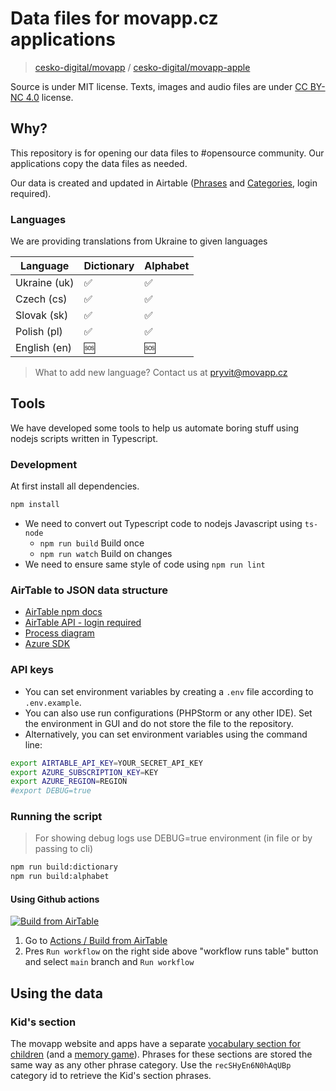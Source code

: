 # Data files for movapp.cz applications

> [cesko-digital/movapp](https://github.com/cesko-digital/movapp)
> / [cesko-digital/movapp-apple](https://github.com/cesko-digital/movapp-apple)

Source is under MIT license. Texts, images and audio files are
under [CC BY-NC 4.0](https://creativecommons.org/licenses/by-nc/4.0/deed.cs) license.

## Why?

This repository is for opening our data files to #opensource community. Our applications copy the data files as needed.

Our data is created and updated in
Airtable ([Phrases](https://airtable.com/appLciQqZNGDR3J6W/tblDQ7VuXpW6WmPpH/viwtUJ5B0HM7Zbe6Z?blocks=hide)
and [Categories](https://airtable.com/appLciQqZNGDR3J6W/tbl99lSvZaGW2czPu/viw5DEx2It8pelQrt?blocks=hide), login required).

### Languages

We are providing translations from Ukraine to given languages

| Language     | Dictionary | Alphabet |
|--------------|------------|----------|
| Ukraine (uk) | ✅          | ✅      |
| Czech (cs)   | ✅          | ✅      |
| Slovak (sk)  | ✅          | ✅      |
| Polish (pl)  | ✅          | ✅      |
| English (en) | 🆘         | 🆘       |

> What to add new language? Contact us at [pryvit@movapp.cz](mailto:pryvit@movapp.cz)

## Tools

We have developed some tools to help us automate boring stuff using nodejs scripts written in Typescript.

### Development

At first install all dependencies.

```bash
npm install
```

- We need to convert out Typescript code to nodejs Javascript using `ts-node`
  - `npm run build` Build once
  - `npm run watch` Build on changes
- We need to ensure same style of code using `npm run lint`

### AirTable to JSON data structure

- [AirTable npm docs](https://www.npmjs.com/package/airtable)
- [AirTable API - login required](https://airtable.com/appLciQqZNGDR3J6W/api/docs)
- [Process diagram](https://app.diagrams.net/#G1mYrjyU01kJwz6Tg72o2B2XFDwVJn9AhC)
- [Azure SDK](https://docs.microsoft.com/cs-cz/azure/cognitive-services/speech-service/)

### API keys

* You can set environment variables by creating a `.env` file according to `.env.example`. 
* You can also use run configurations (PHPStorm or any other IDE). Set the environment in GUI and do not store the file to the repository.
* Alternatively, you can set environment variables using the command line: 

```bash
export AIRTABLE_API_KEY=YOUR_SECRET_API_KEY
export AZURE_SUBSCRIPTION_KEY=KEY
export AZURE_REGION=REGION
#export DEBUG=true
```

### Running the script

> For showing debug logs use DEBUG=true environment (in file or by passing to cli)

```bash
npm run build:dictionary
npm run build:alphabet
```

#### Using Github actions

[![Build from AirTable](https://github.com/cesko-digital/movapp-data/actions/workflows/airtable.yml/badge.svg?branch=main)](https://github.com/cesko-digital/movapp-data/actions/workflows/airtable.yml)


1. Go to [Actions / Build from AirTable](https://github.com/cesko-digital/movapp-data/actions/workflows/airtable.yml)
2. Pres `Run workflow` on the right side above "workflow runs table" button and select `main` branch and `Run workflow`

## Using the data

### Kid's section

The movapp website and apps have a separate [vocabulary section for children](https://www.movapp.cz/kids) (and a [memory game](https://www.movapp.cz/kids/memory-game)). Phrases for these sections are stored the same way as any other phrase category. Use the `recSHyEn6N0hAqUBp` category id to retrieve the Kid's section phrases. 
